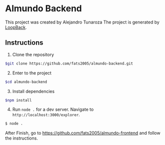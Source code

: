 # Almundo Backend

This project was created by Alejandro Tunaroza
The project is generated by [LoopBack](http://loopback.io).

## Instructions

1. Clone the repository
```bash
$git clone https://github.com/fats2005/almundo-backend.git
```

2. Enter to the project
```bash
$cd almundo-backend
```

3. Install dependencies
```bash
$npm install
```
4. Run `node .` for a dev server. Navigate to `http://localhost:3000/explorer`.
```bash
$ node .
```
After Finish, go to https://github.com/fats2005/almundo-frontend and follow the instructions.
